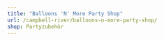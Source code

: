 ```yaml
---
title: "Balloons 'N' More Party Shop"
url: /campbell-river/balloons-n-more-party-shop/
shop: Partyzubehör
---
```

